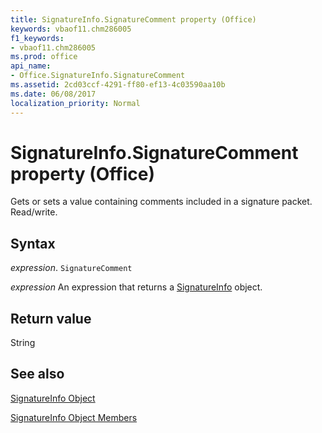 ```yaml
---
title: SignatureInfo.SignatureComment property (Office)
keywords: vbaof11.chm286005
f1_keywords:
- vbaof11.chm286005
ms.prod: office
api_name:
- Office.SignatureInfo.SignatureComment
ms.assetid: 2cd03ccf-4291-ff80-ef13-4c03590aa10b
ms.date: 06/08/2017
localization_priority: Normal
---
```



# SignatureInfo.SignatureComment property (Office)

Gets or sets a value containing comments included in a signature packet. Read/write.


## Syntax

_expression_. `SignatureComment`

 _expression_ An expression that returns a [SignatureInfo](Office.SignatureInfo.md) object.


## Return value

String


## See also


[SignatureInfo Object](Office.SignatureInfo.md)



[SignatureInfo Object Members](./overview/Library-Reference/signatureinfo-members-office.md)

